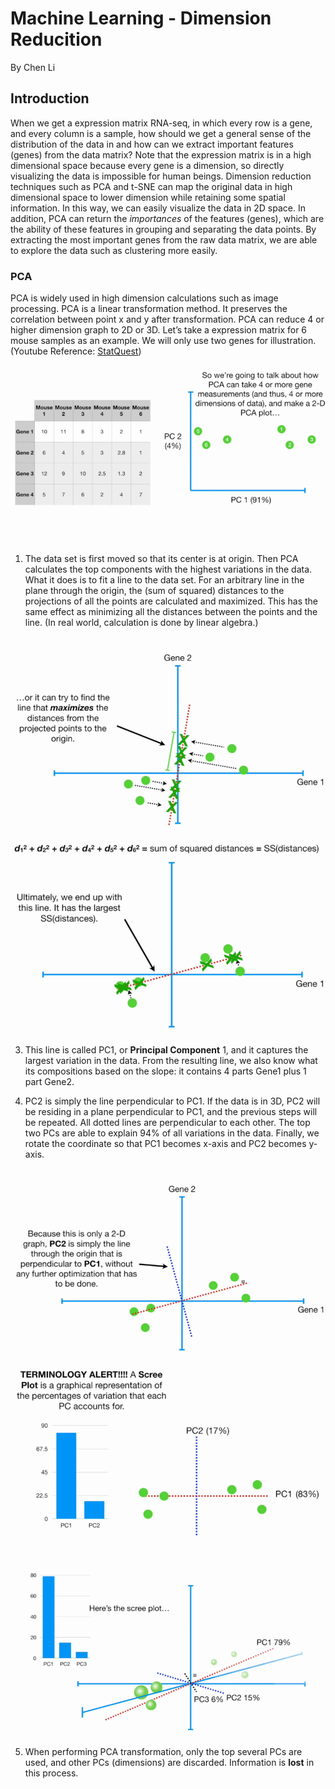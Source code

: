 # Machine Learning - Dimension Reducition
By Chen Li
## Introduction
When we get a expression matrix RNA-seq, in which every row is a gene, and every column is a sample, how should we get a general sense of the distribution of the data in and how can we extract important features (genes) from the data matrix? Note that the expression matrix is in a high dimensional space because every gene is a dimension, so directly visualizing the data is impossible for human beings. Dimension reduction techniques such as PCA and t-SNE can map the original data in high dimensional space to lower dimension while retaining some spatial information. In this way, we can easily visualize the data in 2D space. In addition, PCA can return the *importances* of the features (genes), which are the ability of these features in grouping and separating the data points. By extracting the most important genes from the raw data matrix, we are able to explore the data such as clustering more easily. 

### PCA
PCA is widely used in high dimension calculations such as image processing. PCA is a linear transformation method. It preserves the correlation between point x and y after transformation. PCA can reduce 4 or higher dimension graph to 2D or 3D. Let’s take a expression matrix for 6 mouse samples as an example. We will only use two genes for illustration. (Youtube Reference: [StatQuest](https://www.youtube.com/watch?v=FgakZw6K1QQ))

![](https://github.com/danielee0707/BENG183/blob/master/1.png)
    
1.  The data set is first moved so that its center is at origin. Then PCA calculates the top components with the highest variations in the data. What it does is to fit a line to the data set. For an arbitrary line in the plane through the origin, the (sum of squared) distances to the projections of all the points are calculated and maximized. This has the same effect as minimizing all the distances between the points and the line. (In real world, calculation is done by linear algebra.)

![](https://github.com/danielee0707/BENG183/blob/master/2.png)
![](https://github.com/danielee0707/BENG183/blob/master/3.png)
 
3.  This line is called PC1, or **Principal Component** 1, and it captures the largest variation in the data. From the resulting line, we also know what its compositions based on the slope: it contains 4 parts Gene1 plus 1 part Gene2.
    
4.  PC2 is simply the line perpendicular to PC1. If the data is in 3D, PC2 will be residing in a plane perpendicular to PC1, and the previous steps will be repeated. All dotted lines are perpendicular to each other. The top two PCs are able to explain 94% of all variations in the data. Finally, we rotate the coordinate so that PC1 becomes x-axis and PC2 becomes y-axis.

![](https://github.com/danielee0707/BENG183/blob/master/4.png)
![](https://github.com/danielee0707/BENG183/blob/master/5.png)
![](https://github.com/danielee0707/BENG183/blob/master/6.png)

5.  When performing PCA transformation, only the top several PCs are used, and other PCs (dimensions) are discarded. Information is **lost** in this process.
